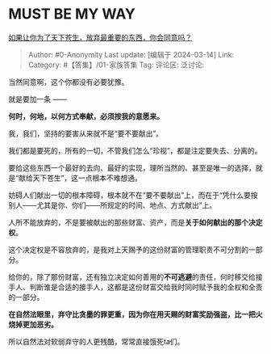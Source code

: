 # MUST BE MY WAY
[如果让你为了天下苍生，放弃最重要的东西，你会同意吗？](https://www.zhihu.com/question/568846211/answer/3430455174)

> Author: #0-Anonymity
> Last update: [编辑于 2024-03-14]
> Link:
> Category: #【答集】/01-家族答集 
> Tag: 
> 评论区:
> 泛讨论:

当然同意啊，这个你都没有必要犹豫。

就是要加一条 ——

**何时，何地，以何方式奉献，必须按我的意愿来。**

我，我们，坚持的要害从来就不是“要不要献出”。

我们都是要死的，所有的一切，不管我们怎么“珍视”，都是注定要失去、分离的。

要给这些东西一个最好的去向、最好的实现，理所当然的、甚至是唯一的选择，就是“献给天下苍生”，这一点根本不难想通。

妨碍人们献出一切的根本障碍，根本就不在“要不要献出”上，而在于“凭什么要按别人——尤其是你、你们——所规定的时间、地点、方式献出”上。

人所不能放弃的，不是要被献出的那些财富、资产，而是**关于如何献出的那个决定权**。

这个决定权是不容放弃的，是我对上天赐予的这份财富的管理职责不可分割的一部分。

给你的，除了那份财富，还有独立决定如何善用的**不可逃避**的责任，何时移交给接手人、判断谁是合适的接手人，这都是这份财富交给我时同时赋予我的全权和全责的一部分。

**在自然法眼里，弃守比贪墨的罪更重，因为你在用天赐的财富奖励强盗，比一把火烧掉更加恶劣。**

所以自然法对软弱弃守的人更残酷，常常直接饿死ta们。